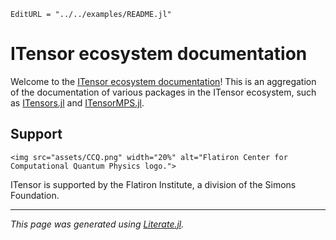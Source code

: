 ```@meta
EditURL = "../../examples/README.jl"
```

# ITensor ecosystem documentation

Welcome to the [ITensor ecosystem documentation](https://itensor.github.io/ITensorDocs/Overview/)!
This is an aggregation of the documentation of various packages in the ITensor ecosystem,
such as [ITensors.jl](https://itensor.github.io/ITensorDocs/ITensors/stable/)
and [ITensorMPS.jl](https://itensor.github.io/ITensorDocs/ITensorMPS/stable/).

## Support

```@raw html
<img src="assets/CCQ.png" width="20%" alt="Flatiron Center for Computational Quantum Physics logo.">
```


ITensor is supported by the Flatiron Institute, a division of the Simons Foundation.

---

*This page was generated using [Literate.jl](https://github.com/fredrikekre/Literate.jl).*

